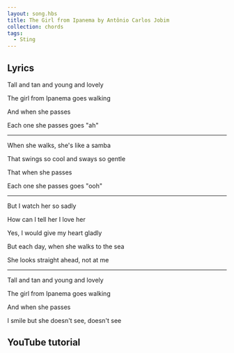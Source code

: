 ```yaml
---
layout: song.hbs
title: The Girl from Ipanema by Antônio Carlos Jobim
collection: chords
tags:
  - Sting
---
```


<youtube-renderer data-youtubeid="sVdaFQhS86E"></youtube-renderer>

## Lyrics

Tall and tan and young and lovely

The girl from Ipanema goes walking

And when she passes

Each one she passes goes "ah"

--- 

When she walks, she's like a samba

That swings so cool and sways so gentle

That when she passes

Each one she passes goes "ooh"

--- 

But I watch her so sadly

How can I tell her I love her

Yes, I would give my heart gladly

But each day, when she walks to the sea

She looks straight ahead, not at me

--- 

Tall and tan and young and lovely

The girl from Ipanema goes walking

And when she passes

I smile but she doesn't see, doesn't see

## YouTube tutorial

<youtube-renderer data-youtubeid="R-uSey4N-u4"></youtube-renderer>
